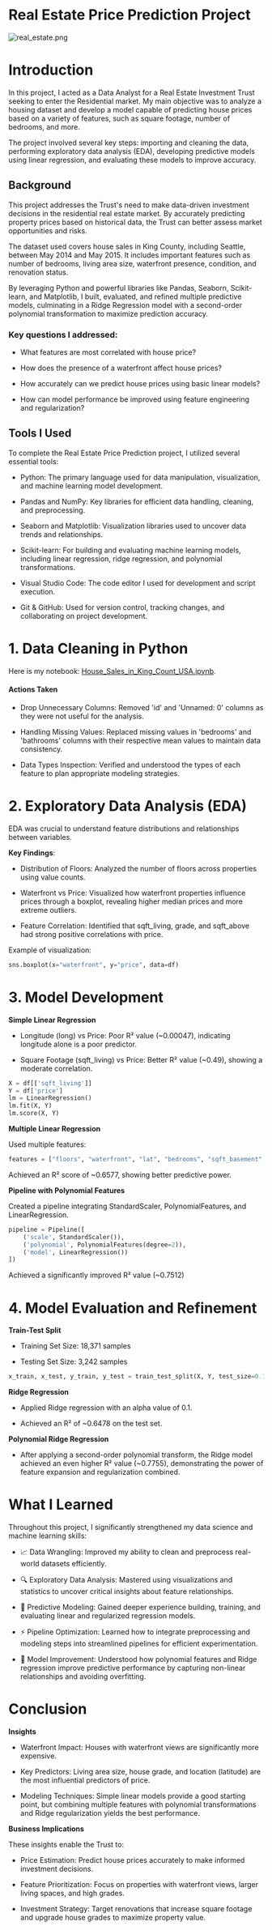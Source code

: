 
# **Real Estate Price Prediction Project**

![real_estate.png](real_estate.png)

# Introduction

In this project, I acted as a Data Analyst for a Real Estate Investment Trust seeking to enter the Residential market. My main objective was to analyze a housing dataset and develop a model capable of predicting house prices based on a variety of features, such as square footage, number of bedrooms, and more.

The project involved several key steps: importing and cleaning the data, performing exploratory data analysis (EDA), developing predictive models using linear regression, and evaluating these models to improve accuracy.

## Background
This project addresses the Trust's need to make data-driven investment decisions in the residential real estate market. By accurately predicting property prices based on historical data, the Trust can better assess market opportunities and risks.

The dataset used covers house sales in King County, including Seattle, between May 2014 and May 2015. It includes important features such as number of bedrooms, living area size, waterfront presence, condition, and renovation status.

By leveraging Python and powerful libraries like Pandas, Seaborn, Scikit-learn, and Matplotlib, I built, evaluated, and refined multiple predictive models, culminating in a Ridge Regression model with a second-order polynomial transformation to maximize prediction accuracy.

### Key questions I addressed:

- What features are most correlated with house price?

- How does the presence of a waterfront affect house prices?

- How accurately can we predict house prices using basic linear models?

- How can model performance be improved using feature engineering and regularization?

## Tools I Used

To complete the Real Estate Price Prediction project, I utilized several essential tools:

- Python: The primary language used for data manipulation, visualization, and machine learning model development.

- Pandas and NumPy: Key libraries for efficient data handling, cleaning, and preprocessing.

- Seaborn and Matplotlib: Visualization libraries used to uncover data trends and relationships.

- Scikit-learn: For building and evaluating machine learning models, including linear regression, ridge regression, and polynomial transformations.

- Visual Studio Code: The code editor I used for development and script execution.

- Git & GitHub: Used for version control, tracking changes, and collaborating on project development.

# 1. Data Cleaning in Python

Here is my notebook: [House_Sales_in_King_Count_USA.ipynb](House_Sales_in_King_Count_USA.ipynb).

#### Actions Taken

- Drop Unnecessary Columns: Removed 'id' and 'Unnamed: 0' columns as they were not useful for the analysis.

- Handling Missing Values: Replaced missing values in 'bedrooms' and 'bathrooms' columns with their respective mean values to maintain data consistency.

- Data Types Inspection: Verified and understood the types of each feature to plan appropriate modeling strategies.

# 2. Exploratory Data Analysis (EDA)

EDA was crucial to understand feature distributions and relationships between variables.

**Key Findings**:
- Distribution of Floors: Analyzed the number of floors across properties using value counts.

- Waterfront vs Price: Visualized how waterfront properties influence prices through a boxplot, revealing higher median prices and more extreme outliers.

- Feature Correlation: Identified that sqft_living, grade, and sqft_above had strong positive correlations with price.

Example of visualization:

```python
sns.boxplot(x="waterfront", y="price", data=df)
```

# 3. Model Development

**Simple Linear Regression**

- Longitude (long) vs Price: Poor R² value (~0.00047), indicating longitude alone is a poor predictor.

- Square Footage (sqft_living) vs Price: Better R² value (~0.49), showing a moderate correlation.

```python
X = df[['sqft_living']]
Y = df['price']
lm = LinearRegression()
lm.fit(X, Y)
lm.score(X, Y)
```
**Multiple Linear Regression**

Used multiple features:

```python
features = ["floors", "waterfront", "lat", "bedrooms", "sqft_basement", "view", "bathrooms", "sqft_living15", "sqft_above", "grade", "sqft_living"]
```
Achieved an R² score of ~0.6577, showing better predictive power.

**Pipeline with Polynomial Features**

Created a pipeline integrating StandardScaler, PolynomialFeatures, and LinearRegression.

```python
pipeline = Pipeline([
    ('scale', StandardScaler()),
    ('polynomial', PolynomialFeatures(degree=2)),
    ('model', LinearRegression())
])
```
Achieved a significantly improved R² value (~0.7512)

# 4. Model Evaluation and Refinement

**Train-Test Split**

- Training Set Size: 18,371 samples

- Testing Set Size: 3,242 samples

```python
x_train, x_test, y_train, y_test = train_test_split(X, Y, test_size=0.15, random_state=1)
```
**Ridge Regression**

- Applied Ridge regression with an alpha value of 0.1.

- Achieved an R² of ~0.6478 on the test set.

**Polynomial Ridge Regression**

- After applying a second-order polynomial transform, the Ridge model achieved an even higher R² value (~0.7755), demonstrating the power of feature expansion and regularization combined.

# What I Learned

Throughout this project, I significantly strengthened my data science and machine learning skills:

- 📈 Data Wrangling: Improved my ability to clean and preprocess real-world datasets efficiently.

- 🔍 Exploratory Data Analysis: Mastered using visualizations and statistics to uncover critical insights about feature relationships.

- 🧠 Predictive Modeling: Gained deeper experience building, training, and evaluating linear and regularized regression models.

- ⚡ Pipeline Optimization: Learned how to integrate preprocessing and modeling steps into streamlined pipelines for efficient experimentation.

- 🔨 Model Improvement: Understood how polynomial features and Ridge regression improve predictive performance by capturing non-linear relationships and avoiding overfitting.


# Conclusion

**Insights**

- Waterfront Impact: Houses with waterfront views are significantly more expensive.

- Key Predictors: Living area size, house grade, and location (latitude) are the most influential predictors of price.

- Modeling Techniques: Simple linear models provide a good starting point, but combining multiple features with polynomial transformations and Ridge regularization yields the best performance.

**Business Implications**

These insights enable the Trust to:

- Price Estimation: Predict house prices accurately to make informed investment decisions.

- Feature Prioritization: Focus on properties with waterfront views, larger living spaces, and high grades.

- Investment Strategy: Target renovations that increase square footage and upgrade house grades to maximize property value.